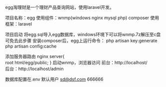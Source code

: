 egg淘理财是一个理财产品查询网站，使用laravel开发。

项目名称：egg
使用组件：wnmp(windows nginx mysql php) composer 
使用框架：laravel

项目启动
将egg.sql导入egg数据库，windows环境下可以将wnmp.7z解压至c盘可免去此步骤
安装composer后，egg上运行命令：
php artisan key:generate 
php artisan config:cache

添加服务器路由
nginx server{    
    root html/egg/public;
}
启动wnmp，浏览器访问
前台：http://localhost/  
后台：http://localhost/admin

数据库配置在.env
默认用户  sd@dsf.com  666666



